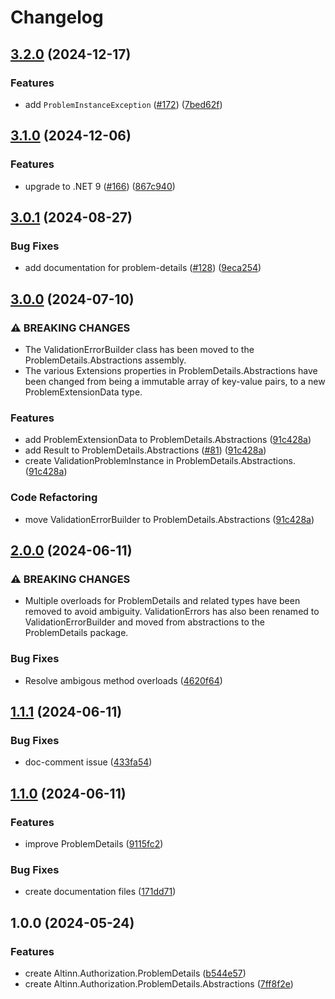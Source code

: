 # Changelog

## [3.2.0](https://github.com/Altinn/altinn-authorization-utils/compare/Altinn.Authorization.ProblemDetails-v3.1.0...Altinn.Authorization.ProblemDetails-v3.2.0) (2024-12-17)


### Features

* add `ProblemInstanceException` ([#172](https://github.com/Altinn/altinn-authorization-utils/issues/172)) ([7bed62f](https://github.com/Altinn/altinn-authorization-utils/commit/7bed62fdf844d534883286ba73c3095714d079b9))

## [3.1.0](https://github.com/Altinn/altinn-authorization-utils/compare/Altinn.Authorization.ProblemDetails-v3.0.1...Altinn.Authorization.ProblemDetails-v3.1.0) (2024-12-06)


### Features

* upgrade to .NET 9 ([#166](https://github.com/Altinn/altinn-authorization-utils/issues/166)) ([867c940](https://github.com/Altinn/altinn-authorization-utils/commit/867c9400ac8fd9a37c71d0af6386fbb414523267))

## [3.0.1](https://github.com/Altinn/altinn-authorization-utils/compare/Altinn.Authorization.ProblemDetails-v3.0.0...Altinn.Authorization.ProblemDetails-v3.0.1) (2024-08-27)


### Bug Fixes

* add documentation for problem-details ([#128](https://github.com/Altinn/altinn-authorization-utils/issues/128)) ([9eca254](https://github.com/Altinn/altinn-authorization-utils/commit/9eca2540b7d234327d2806fbadb15928000ebf2e))

## [3.0.0](https://github.com/Altinn/altinn-authorization-utils/compare/Altinn.Authorization.ProblemDetails-v2.0.0...Altinn.Authorization.ProblemDetails-v3.0.0) (2024-07-10)


### ⚠ BREAKING CHANGES

* The ValidationErrorBuilder class has been moved to the ProblemDetails.Abstractions assembly.
* The various Extensions properties in ProblemDetails.Abstractions have been changed from being a immutable array of key-value pairs, to a new ProblemExtensionData type.

### Features

* add ProblemExtensionData to ProblemDetails.Abstractions ([91c428a](https://github.com/Altinn/altinn-authorization-utils/commit/91c428adcd8341c9096b6b015fe65d118dcc55bf))
* add Result to ProblemDetails.Abstractions ([#81](https://github.com/Altinn/altinn-authorization-utils/issues/81)) ([91c428a](https://github.com/Altinn/altinn-authorization-utils/commit/91c428adcd8341c9096b6b015fe65d118dcc55bf))
* create ValidationProblemInstance in ProblemDetails.Abstractions. ([91c428a](https://github.com/Altinn/altinn-authorization-utils/commit/91c428adcd8341c9096b6b015fe65d118dcc55bf))


### Code Refactoring

* move ValidationErrorBuilder to ProblemDetails.Abstractions ([91c428a](https://github.com/Altinn/altinn-authorization-utils/commit/91c428adcd8341c9096b6b015fe65d118dcc55bf))

## [2.0.0](https://github.com/Altinn/altinn-authorization-utils/compare/Altinn.Authorization.ProblemDetails-v1.1.1...Altinn.Authorization.ProblemDetails-v2.0.0) (2024-06-11)


### ⚠ BREAKING CHANGES

* Multiple overloads for ProblemDetails and related types have been removed to avoid ambiguity. ValidationErrors has also been renamed to ValidationErrorBuilder and moved from abstractions to the ProblemDetails package.

### Bug Fixes

* Resolve ambigous method overloads ([4620f64](https://github.com/Altinn/altinn-authorization-utils/commit/4620f64555252fddca3c165269de33166eb35c9b))

## [1.1.1](https://github.com/Altinn/altinn-authorization-utils/compare/Altinn.Authorization.ProblemDetails-v1.1.0...Altinn.Authorization.ProblemDetails-v1.1.1) (2024-06-11)


### Bug Fixes

* doc-comment issue ([433fa54](https://github.com/Altinn/altinn-authorization-utils/commit/433fa548c4da6d356ed128a5c3216a3766ddf686))

## [1.1.0](https://github.com/Altinn/altinn-authorization-utils/compare/Altinn.Authorization.ProblemDetails-v1.0.0...Altinn.Authorization.ProblemDetails-v1.1.0) (2024-06-11)


### Features

* improve ProblemDetails ([9115fc2](https://github.com/Altinn/altinn-authorization-utils/commit/9115fc2994f61bc6d2ded09d874fb48cfdbe1b6a))


### Bug Fixes

* create documentation files ([171dd71](https://github.com/Altinn/altinn-authorization-utils/commit/171dd7120ab70c8c5629224e6e7a2380ad827306))

## 1.0.0 (2024-05-24)


### Features

* create Altinn.Authorization.ProblemDetails ([b544e57](https://github.com/Altinn/altinn-authorization-utils/commit/b544e57b6bec5d81c36bd693e73082c3ea11eec2))
* create Altinn.Authorization.ProblemDetails.Abstractions ([7ff8f2e](https://github.com/Altinn/altinn-authorization-utils/commit/7ff8f2e20dd563bf01c0e11456ee36122f9de539))
